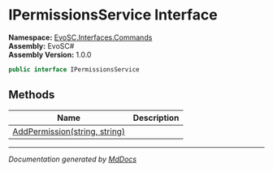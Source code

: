 ﻿<!--  
  <auto-generated>   
    The contents of this file were generated by a tool.  
    Changes to this file may be list if the file is regenerated  
  </auto-generated>   
-->

# IPermissionsService Interface

**Namespace:** [EvoSC.Interfaces.Commands](../index.md)  
**Assembly:** EvoSC\#  
**Assembly Version:** 1.0.0

```csharp
public interface IPermissionsService
```

## Methods

| Name                                                      | Description |
| --------------------------------------------------------- | ----------- |
| [AddPermission(string, string)](methods/AddPermission.md) |             |

___

*Documentation generated by [MdDocs](https://github.com/ap0llo/mddocs)*
